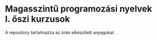 # Magasszintű programozási nyelvek I. őszi kurzusok

A repository tartalmazza az órán elkészített anyagokat.
